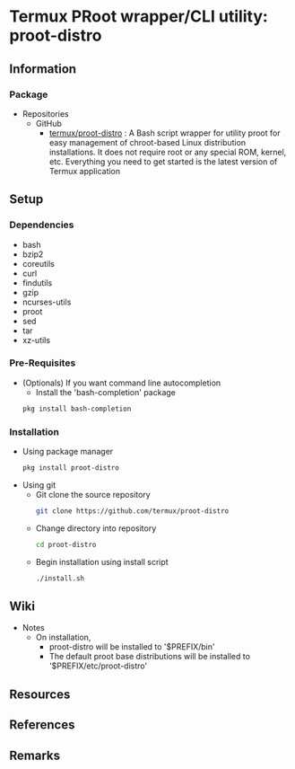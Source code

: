 Termux PRoot wrapper/CLI utility: proot-distro
==============================================

## Information
### Package 
- Repositories
    - GitHub
        + [termux/proot-distro](https://github.com/termux/proot-distro) : A Bash script wrapper for utility proot for easy management of chroot-based Linux distribution installations. It does not require root or any special ROM, kernel, etc. Everything you need to get started is the latest version of Termux application

## Setup
### Dependencies
+ bash
+ bzip2
+ coreutils
+ curl
+ findutils
+ gzip
+ ncurses-utils
+ proot
+ sed
+ tar
+ xz-utils

### Pre-Requisites
- (Optionals) If you want command line autocompletion
    + Install the 'bash-completion' package
    ```bash
    pkg install bash-completion
    ```

### Installation
- Using package manager
    ```bash
    pkg install proot-distro
    ```
- Using git
    - Git clone the source repository
        ```bash
        git clone https://github.com/termux/proot-distro
        ```
    - Change directory into repository
        ```bash
        cd proot-distro
        ```
    - Begin installation using install script
        ```bash
        ./install.sh
        ```

## Wiki
- Notes
    - On installation,
        + proot-distro will be installed to '$PREFIX/bin'
        + The default proot base distributions will be installed to '$PREFIX/etc/proot-distro'

## Resources

## References

## Remarks

